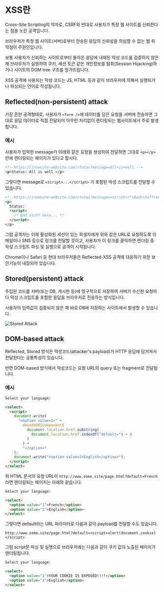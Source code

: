 # XSS란

Cross-Site Scripting의 약자로, CSRF와 반대로 사용자가 특정 웹 사이트를 신뢰한다는 점을 노린 공격입니다.

브라우저가 특정 웹 사이트(서버)로부터 전송된 응답의 신뢰성을 의심할 수 없는 웹 취약점이 주원인입니다.

보통 사용자가 신뢰하는 사이트로부터 돌아온 응답에 내재된 악성 코드를 검증하지 않은 채 브라우저가 실행하여 쿠키, 세션 토큰 같은 개인정보를 탈취(Session Hijacking)하거나 사이트의 DOM tree 구조를 망가뜨립니다.

XSS 공격에 사용되는 악성 코드는 JS, HTML 등과 같이 브라우저에 의해서 실행되거나 파싱되는 언어로 작성됩니다.

## Reflected(non-persistent) attack

가장 흔한 공격형태로, 사용자가 `<form />`에 데이터를 담은 요청을 서버에 전송하면 그대로 응답 데이터로 직접 전달되어 아무런 처리없이 렌더링되는 웹사이트에서 주로 발생합니다.

### 예시

사용자가 입력한 message가 아래와 같은 요청을 생성하여 전달하면 그대로 `<p></p>` 안에 렌더링되는 페이지가 있다고 합시다.

```html
<!--https://insecure-website.com/status?message=All+is+well.-->
<p>Status: All is well.</p>
```

그렇다면 message로 `<script>...</script>` 가 포함된 악성 스크립트를 전달할 수 있습니다.

```html
<!--https://insecure-website.com/status?message=<script>/*+Bad+stuff+here...+*/</script>-->
<p>
  Status:
  <script>
    /* Bad stuff here... */
  </script>
</p>
```

그럼 공격자는 이제 활성화된 세션이 있는 희생자에게 위와 같은 URL로 요청하도록 이메일이나 SNS 등으로 링크를 전달할 것이고, 사용자가 이 링크를 클릭하면 렌더링 중 악성 스크립트 파싱 및 실행으로 공격이 시작됩니다.

Chrome이나 Safari 등 현대 브라우저들은 Reflected-XSS 공격에 대응하기 위한 보안기능이 내장되어 있습니다.

## Stored(persistent) attack

주입된 코드를 서버(또는 DB, 게시판 등)에 영구적으로 저장하여 서버가 수신한 요청마다 악성 스크립트를 포함한 응답을 브라우저로 전송하는 방식입니다.

사용자의 입력값이 검증되지 않은 채 바로 DB에 저장하는 사이트에서 발생할 수 있습니다.

<Image src="../_images/xss-stored-attack.png" alt="Stored Attack"/>

## DOM-based attack

Reflected, Stored 방식은 악성코드(attacker's payload)가 HTTP 응답에 담겨져서 전달된다는 공통특성이 있습니다.

반면 DOM-based 방식에서 악성코드는 요청 URL의 query 또는 fragment로 전달됩니다.

### 예시

```html
Select your language:

<select>
  <script>
    document.write(
      "<option value=1>" +
        decodeURIComponent(
          document.location.href.substring(
            document.location.href.indexOf("default=") + 8
          )
        ) +
        "</option>"
    );
    document.write("<option value=2>English</option>");
  </script>
</select>
```

위 HTML 문서의 요청 URL이 `http://www.some.site/page.html?default=French`라면 렌더링되는 페이지는 아래와 같습니다.

```html
Select your language:

<select>
  <option value="1">French</option>
  <option value="2">English</option>
</select>
```

그렇다면 default라는 URL 파라미터로 다음과 같이 payload를 전달할 수도 있습니다.

```text
http://www.some.site/page.html?default=<script>alert(document.cookie)</script>
```

그럼 script문 파싱 및 실행으로 브라우저에는 다음과 같이 쿠키 값이 노출된 페이지가 렌더링됩니다.

```html
Select your language:

<select>
  <option value="1">YOUR COOKIE IS EXPOSED!!!!</option>
  <option value="2">English</option>
</select>
```
